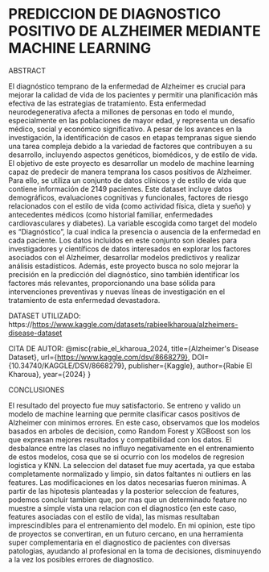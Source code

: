 # PREDICCION DE DIAGNOSTICO POSITIVO DE ALZHEIMER MEDIANTE MACHINE LEARNING

ABSTRACT

El diagnóstico temprano de la enfermedad de Alzheimer es crucial para mejorar la calidad de vida de los pacientes y permitir una planificación más efectiva de las estrategias de tratamiento. Esta enfermedad neurodegenerativa afecta a millones de personas en todo el mundo, especialmente en las poblaciones de mayor edad, y representa un desafío médico, social y económico significativo. A pesar de los avances en la investigación, la identificación de casos en etapas tempranas sigue siendo una tarea compleja debido a la variedad de factores que contribuyen a su desarrollo, incluyendo aspectos genéticos, biomédicos, y de estilo de vida. El objetivo de este proyecto es desarrollar un modelo de machine learning capaz de predecir de manera temprana los casos positivos de Alzheimer. Para ello, se utiliza un conjunto de datos clínicos y de estilo de vida que contiene información de 2149 pacientes. Este dataset incluye datos demográficos, evaluaciones cognitivas y funcionales, factores de riesgo relacionados con el estilo de vida (como actividad física, dieta y sueño) y antecedentes médicos (como historial familiar, enfermedades cardiovasculares y diabetes). La variable escogida como target del modelo es “Diagnóstico”, la cual indica la presencia o ausencia de la enfermedad en cada paciente. Los datos incluidos en este conjunto son ideales para investigadores y científicos de datos interesados en explorar los factores asociados con el Alzheimer, desarrollar modelos predictivos y realizar análisis estadísticos. Además, este proyecto busca no solo mejorar la precisión en la predicción del diagnóstico, sino también identificar los factores más relevantes, proporcionando una base sólida para intervenciones preventivas y nuevas líneas de investigación en el tratamiento de esta enfermedad devastadora.

DATASET UTILIZADO: https://https://www.kaggle.com/datasets/rabieelkharoua/alzheimers-disease-dataset

CITA DE AUTOR: @misc{rabie_el_kharoua_2024, title={Alzheimer's Disease Dataset}, url={https://www.kaggle.com/dsv/8668279}, DOI={10.34740/KAGGLE/DSV/8668279}, publisher={Kaggle}, author={Rabie El Kharoua}, year={2024} }

CONCLUSIONES

El resultado del proyecto fue muy satisfactorio. Se entreno y valido un modelo de machine learning que permite clasificar casos positivos de Alzheimer con minimos errores. En este caso, observamos que los modelos basados en arboles de decision, como Random Forest y XGBoost son los que expresan mejores resultados y compatibilidad con los datos. El desbalance entre las clases no influyo negativamente en el entrenamiento de estos modelos, cosa que se si ocurrio con los modelos de regresion logistica y KNN. La seleccion del dataset fue muy acertada, ya que estaba completamente normalizado y limpio, sin datos faltantes ni outliers en las features. Las modificaciones en los datos necesarias fueron minimas. A partir de las hipotesis planteadas y la posterior seleccion de features, podemos concluir tambien que, por mas que un determinado feature no muestre a simple vista una relacion con el diagnostico (en este caso, features asociadas con el estilo de vida), las mismas resultaban imprescindibles para el entrenamiento del modelo. En mi opinion, este tipo de proyectos se convertiran, en un futuro cercano, en una herramienta super complementaria en el diagnostico de pacientes con diversas patologias, ayudando al profesional en la toma de decisiones, disminuyendo a la vez los posibles errores de diagnostico.
